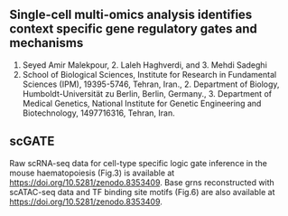 ## Single-cell multi-omics analysis identifies context specific gene regulatory gates and mechanisms
1. Seyed Amir Malekpour, 2. Laleh Haghverdi, and 3. Mehdi Sadeghi
1. School of Biological Sciences, Institute for Research in Fundamental Sciences (IPM), 19395-5746, Tehran, Iran., 2. Department of Biology, Humboldt-Universität zu Berlin, Berlin, Germany., 3. Department of Medical Genetics, National Institute for Genetic Engineering and Biotechnology, 1497716316, Tehran, Iran.


## scGATE
Raw scRNA-seq data for cell-type specific logic gate inference in the mouse haematopoiesis (Fig.3) is available at https://doi.org/10.5281/zenodo.8353409.
Base grns reconstructed with scATAC-seq data and TF binding site motifs (Fig.6) are also available at https://doi.org/10.5281/zenodo.8353409.



